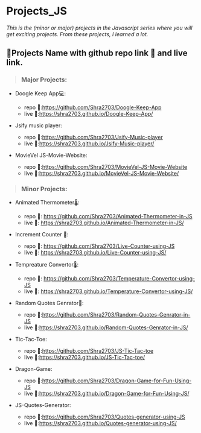 # Projects_JS
*_This is the (minor or major) projects in the Javascript series where you will get exciting projects. From these projects, I learned a lot._*
## 👨Projects Name with github repo link 🔗 and live link.

> ### Major Projects:

- Doogle Keep App💻:
	- repo 🔗:https://github.com/Shra2703/Doogle-Keep-App
	- live 🔗:https://shra2703.github.io/Doogle-Keep-App/

- Jsify music player:
	- repo 🔗:https://github.com/Shra2703/Jsify-Music-player
	- live 🔗:https://shra2703.github.io/Jsify-Music-player/

- MovieVel JS-Movie-Website:
	- repo 🔗:https://github.com/Shra2703/MovieVel-JS-Movie-Website
	- live 🔗:https://shra2703.github.io/MovieVel-JS-Movie-Website/

> ### Minor Projects:

- Animated Thermometer🌡:        
	- repo 🔗: https://github.com/Shra2703/Animated-Thermometer-in-JS      
	- live 🔗: https://shra2703.github.io/Animated-Thermometer-in-JS/
      
- Increment Counter 🧮:
	- repo 🔗: https://github.com/Shra2703/Live-Counter-using-JS
	- live 🔗: https://shra2703.github.io/Live-Counter-using-JS/
    
- Tempreature Convertor🌡:
	- repo 🔗: https://github.com/Shra2703/Temperature-Convertor-using-JS	
	- live 🔗: https://shra2703.github.io/Temperature-Convertor-using-JS/

- Random Quotes Genrator🔄:
	- repo 🔗:https://github.com/Shra2703/Random-Quotes-Genrator-in-JS
	- live 🔗:https://shra2703.github.io/Random-Quotes-Genrator-in-JS/
   
- Tic-Tac-Toe:
	- repo 🔗:https://github.com/Shra2703/JS-Tic-Tac-toe
	- live 🔗:https://shra2703.github.io/JS-Tic-Tac-toe/

- Dragon-Game:
	- repo 🔗:https://github.com/Shra2703/Dragon-Game-for-Fun-Using-JS
	- live 🔗:https://shra2703.github.io/Dragon-Game-for-Fun-Using-JS/

- JS-Quotes-Generator:
	- repo 🔗:https://github.com/Shra2703/Quotes-generator-using-JS
	- live 🔗:https://shra2703.github.io/Quotes-generator-using-JS/
 
